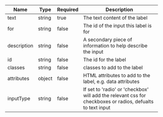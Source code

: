 | Name        | Type   | Required | Description                                                                                                |
| ----------- | ------ | -------- | ---------------------------------------------------------------------------------------------------------- |
| text        | string | true     | The text content of the label                                                                              |
| for         | string | false    | The id of the input this label is for                                                                      |
| description | string | false    | A secondary piece of information to help describe the input                                                |
| id          | string | false    | The id for the label                                                                                       |
| classes     | string | false    | classes to add to the label                                                                                |
| attributes  | object | false    | HTML attributes to add to the label, e.g. data attributes                                                  |
| inputType   | string | false    | If set to 'radio' or 'checkbox' will add the relevant css for checkboxes or radios, defualts to text input |
